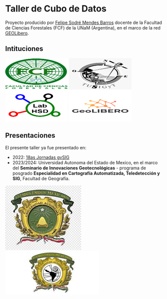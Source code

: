 # Taller de Cubo de Datos 

Proyecto producido por [Felipe Sodré Mendes Barros](https://felipesbarros.github.io/) docente de la Facultad de Ciencias Forestales (FCF) de la UNaM (Argentina), en el marco de la red [GEOLibero](https://www.cyted.org/conteudo.php?idnoticia=518&id_rede=110).

## Intituciones

<img src="./img/fcf.png" width="200" height="100"> <img src="./img/TUSIGyT.jpeg" width="200" height="100"> <img src="./img/HSDLabLogo.png" width="200" height="100"> <img src="./img/GEOLibero.png" width="200" height="100">

## Presentaciones
El presente taller ya fue presentado en:
- 2022: [18as Jornadas gvSIG](http://www.gvsig.com/es/eventos/jornadas-gvsig/18as-jornadas-gvsig)
- 2023/2024: Universidad Autonoma del Estado de Mexico, en el marco del **Seminario de Innovaciones Geotecnológicas** - programa de posgrado **Especialidad en Cartografía Automatizada, Teledetección y SIG**, Facultad de Geografía. 

![](./img/UAEMex.jpeg)   ![](./img/FacGeografía.jpeg)  

